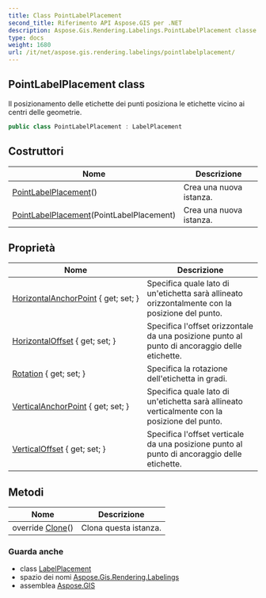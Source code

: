 ```yaml
---
title: Class PointLabelPlacement
second_title: Riferimento API Aspose.GIS per .NET
description: Aspose.Gis.Rendering.Labelings.PointLabelPlacement classe. Il posizionamento delle etichette dei punti posiziona le etichette vicino ai centri delle geometrie.
type: docs
weight: 1680
url: /it/net/aspose.gis.rendering.labelings/pointlabelplacement/
---
```

## PointLabelPlacement class

Il posizionamento delle etichette dei punti posiziona le etichette vicino ai centri delle geometrie.

```csharp
public class PointLabelPlacement : LabelPlacement
```

## Costruttori

| Nome | Descrizione |
| --- | --- |
| [PointLabelPlacement](pointlabelplacement/#constructor)() | Crea una nuova istanza. |
| [PointLabelPlacement](pointlabelplacement/#constructor_1)(PointLabelPlacement) | Crea una nuova istanza. |

## Proprietà

| Nome | Descrizione |
| --- | --- |
| [HorizontalAnchorPoint](../../aspose.gis.rendering.labelings/pointlabelplacement/horizontalanchorpoint/) { get; set; } | Specifica quale lato di un'etichetta sarà allineato orizzontalmente con la posizione del punto. |
| [HorizontalOffset](../../aspose.gis.rendering.labelings/pointlabelplacement/horizontaloffset/) { get; set; } | Specifica l'offset orizzontale da una posizione punto al punto di ancoraggio delle etichette. |
| [Rotation](../../aspose.gis.rendering.labelings/pointlabelplacement/rotation/) { get; set; } | Specifica la rotazione dell'etichetta in gradi. |
| [VerticalAnchorPoint](../../aspose.gis.rendering.labelings/pointlabelplacement/verticalanchorpoint/) { get; set; } | Specifica quale lato di un'etichetta sarà allineato verticalmente con la posizione del punto. |
| [VerticalOffset](../../aspose.gis.rendering.labelings/pointlabelplacement/verticaloffset/) { get; set; } | Specifica l'offset verticale da una posizione punto al punto di ancoraggio delle etichette. |

## Metodi

| Nome | Descrizione |
| --- | --- |
| override [Clone](../../aspose.gis.rendering.labelings/pointlabelplacement/clone/)() | Clona questa istanza. |

### Guarda anche

* class [LabelPlacement](../labelplacement/)
* spazio dei nomi [Aspose.Gis.Rendering.Labelings](../../aspose.gis.rendering.labelings/)
* assemblea [Aspose.GIS](../../)


